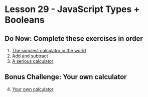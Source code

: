 # Lesson 29 - JavaScript Types + Booleans

## Do Now: Complete these exercises in order

1. [The simplest calculator in the world](http://jsbin.com/hijaba/6/edit?js,output)
2. [Add and subtract](http://jsbin.com/dacudo/4/edit?js,output)
3. [A serious calculator](http://jsbin.com/mifon/4/edit?js,output)


## Bonus Challenge: Your own calculator

4. [Your own calculator](http://jsbin.com/cenafa/2/edit?js,output)
